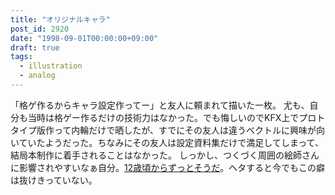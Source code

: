```yaml
---
title: "オリジナルキャラ"
post_id: 2920
date: "1998-09-01T00:00:00+09:00"
draft: true
tags:
  - illustration
  - analog
---
```



「格ゲ作るからキャラ設定作ってー」と友人に頼まれて描いた一枚。 尤も、自分も当時は格ゲー作るだけの技術力はなかった。でも悔しいのでKFX上でプロトタイプ版作って内輪だけで晒したが、すでにその友人は違うベクトルに興味が向いていたようだった。ちなみにその友人は設定資料集だけで満足してしまって、結局本制作に着手されることはなかった。  しっかし、つくづく周囲の絵師さんに影響されやすいなぁ自分。[12歳頃からずっとそうだ](https://danmaq.com/2902)。ヘタすると今でもこの癖は抜けきっていない。
